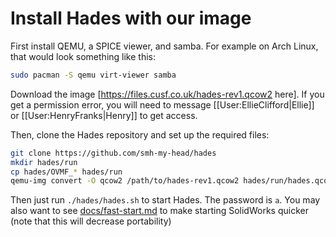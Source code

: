 # Install Hades with our image

First install QEMU, a SPICE viewer, and samba. For example on Arch Linux, that
would look something like this:

```bash
sudo pacman -S qemu virt-viewer samba
```

Download the image [https://files.cusf.co.uk/hades-rev1.qcow2 here]. If you get
a permission error, you will need to message [[User:EllieClifford|Ellie]] or
[[User:HenryFranks|Henry]] to get access.

Then, clone the Hades repository and set up the required files:

```bash
git clone https://github.com/smh-my-head/hades
mkdir hades/run
cp hades/OVMF_* hades/run
qemu-img convert -O qcow2 /path/to/hades-rev1.qcow2 hades/run/hades.qcow2
```

Then just run `./hades/hades.sh` to start Hades. The password is
<code>a</code>. You may also want to see
[docs/fast-start.md](docs/fast-start.md) to make starting SolidWorks quicker
(note that this will decrease portability)
